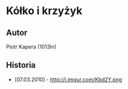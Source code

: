# Kółko i krzyżyk

## Autor

Piotr Kapera (1013In)

## Historia

 * [07.03.2010] - <http://i.imgur.com/Kbd2Y.png>
